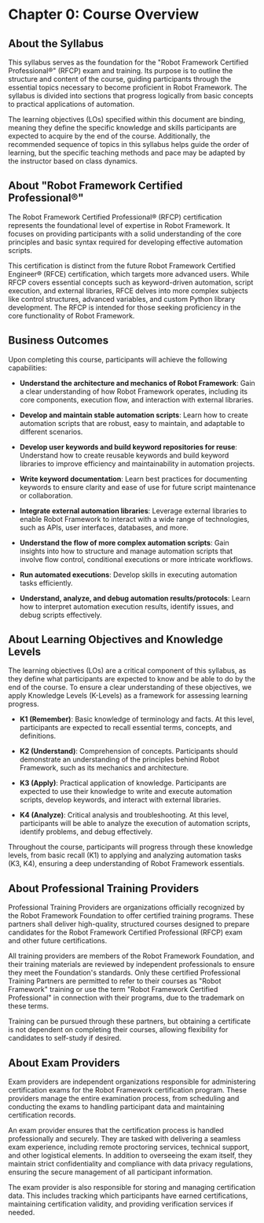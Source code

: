 # Chapter 0: Course Overview

## About the Syllabus
This syllabus serves as the foundation for the "Robot Framework Certified Professional®" (RFCP) exam and training. Its purpose is to outline the structure and content of the course, guiding participants through the essential topics necessary to become proficient in Robot Framework. The syllabus is divided into sections that progress logically from basic concepts to practical applications of automation.

The learning objectives (LOs) specified within this document are binding, meaning they define the specific knowledge and skills participants are expected to acquire by the end of the course. Additionally, the recommended sequence of topics in this syllabus helps guide the order of learning, but the specific teaching methods and pace may be adapted by the instructor based on class dynamics.

## About "Robot Framework Certified Professional®"
The Robot Framework Certified Professional® (RFCP) certification represents the foundational level of expertise in Robot Framework. It focuses on providing participants with a solid understanding of the core principles and basic syntax required for developing effective automation scripts.

This certification is distinct from the future Robot Framework Certified Engineer® (RFCE) certification, which targets more advanced users. While RFCP covers essential concepts such as keyword-driven automation, script execution, and external libraries, RFCE delves into more complex subjects like control structures, advanced variables, and custom Python library development. The RFCP is intended for those seeking proficiency in the core functionality of Robot Framework.

## Business Outcomes
Upon completing this course, participants will achieve the following capabilities:

- **Understand the architecture and mechanics of Robot Framework**: Gain a clear understanding of how Robot Framework operates, including its core components, execution flow, and interaction with external libraries.

- **Develop and maintain stable automation scripts**: Learn how to create automation scripts that are robust, easy to maintain, and adaptable to different scenarios.

- **Develop user keywords and build keyword repositories for reuse**: Understand how to create reusable keywords and build keyword libraries to improve efficiency and maintainability in automation projects.

- **Write keyword documentation**: Learn best practices for documenting keywords to ensure clarity and ease of use for future script maintenance or collaboration.

- **Integrate external automation libraries**: Leverage external libraries to enable Robot Framework to interact with a wide range of technologies, such as APIs, user interfaces, databases, and more.

- **Understand the flow of more complex automation scripts**: Gain insights into how to structure and manage automation scripts that involve flow control, conditional executions or more intricate workflows.

- **Run automated executions**: Develop skills in executing automation tasks efficiently.

- **Understand, analyze, and debug automation results/protocols**: Learn how to interpret automation execution results, identify issues, and debug scripts effectively.

## About Learning Objectives and Knowledge Levels
The learning objectives (LOs) are a critical component of this syllabus, as they define what participants are expected to know and be able to do by the end of the course. To ensure a clear understanding of these objectives, we apply Knowledge Levels (K-Levels) as a framework for assessing learning progress.

- **K1 (Remember)**: Basic knowledge of terminology and facts. At this level, participants are expected to recall essential terms, concepts, and definitions.

- **K2 (Understand)**: Comprehension of concepts. Participants should demonstrate an understanding of the principles behind Robot Framework, such as its mechanics and architecture.

- **K3 (Apply)**: Practical application of knowledge. Participants are expected to use their knowledge to write and execute automation scripts, develop keywords, and interact with external libraries.

- **K4 (Analyze)**: Critical analysis and troubleshooting. At this level, participants will be able to analyze the execution of automation scripts, identify problems, and debug effectively.

Throughout the course, participants will progress through these knowledge levels, from basic recall (K1) to applying and analyzing automation tasks (K3, K4), ensuring a deep understanding of Robot Framework essentials.

## About Professional Training Providers

Professional Training Providers are organizations officially recognized by the Robot Framework Foundation to offer certified training programs. These partners shall deliver high-quality, structured courses designed to prepare candidates for the Robot Framework Certified Professional (RFCP) exam and other future certifications.

All training providers are members of the Robot Framework Foundation, and their training materials are reviewed by independent professionals to ensure they meet the Foundation's standards. Only these certified Professional Training Partners are permitted to refer to their courses as "Robot Framework" training or use the term "Robot Framework Certified Professional" in connection with their programs, due to the trademark on these terms.

Training can be pursued through these partners, but obtaining a certificate is not dependent on completing their courses, allowing flexibility for candidates to self-study if desired.

## About Exam Providers

Exam providers are independent organizations responsible for administering certification exams for the Robot Framework certification program. These providers manage the entire examination process, from scheduling and conducting the exams to handling participant data and maintaining certification records.

An exam provider ensures that the certification process is handled professionally and securely. They are tasked with delivering a seamless exam experience, including remote proctoring services, technical support, and other logistical elements. In addition to overseeing the exam itself, they maintain strict confidentiality and compliance with data privacy regulations, ensuring the secure management of all participant information.

The exam provider is also responsible for storing and managing certification data. This includes tracking which participants have earned certifications, maintaining certification validity, and providing verification services if needed.